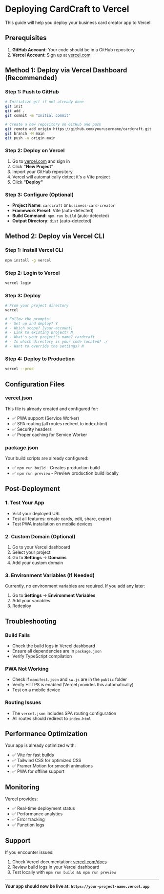 # Deploying CardCraft to Vercel

This guide will help you deploy your business card creator app to Vercel.

## Prerequisites

1. **GitHub Account**: Your code should be in a GitHub repository
2. **Vercel Account**: Sign up at [vercel.com](https://vercel.com)

## Method 1: Deploy via Vercel Dashboard (Recommended)

### Step 1: Push to GitHub
```bash
# Initialize git if not already done
git init
git add .
git commit -m "Initial commit"

# Create a new repository on GitHub and push
git remote add origin https://github.com/yourusername/cardcraft.git
git branch -M main
git push -u origin main
```

### Step 2: Deploy on Vercel
1. Go to [vercel.com](https://vercel.com) and sign in
2. Click **"New Project"**
3. Import your GitHub repository
4. Vercel will automatically detect it's a Vite project
5. Click **"Deploy"**

### Step 3: Configure (Optional)
- **Project Name**: `cardcraft` or `business-card-creator`
- **Framework Preset**: Vite (auto-detected)
- **Build Command**: `npm run build` (auto-detected)
- **Output Directory**: `dist` (auto-detected)

## Method 2: Deploy via Vercel CLI

### Step 1: Install Vercel CLI
```bash
npm install -g vercel
```

### Step 2: Login to Vercel
```bash
vercel login
```

### Step 3: Deploy
```bash
# From your project directory
vercel

# Follow the prompts:
# - Set up and deploy? Y
# - Which scope? [your-account]
# - Link to existing project? N
# - What's your project's name? cardcraft
# - In which directory is your code located? ./
# - Want to override the settings? N
```

### Step 4: Deploy to Production
```bash
vercel --prod
```

## Configuration Files

### vercel.json
This file is already created and configured for:
- ✅ PWA support (Service Worker)
- ✅ SPA routing (all routes redirect to index.html)
- ✅ Security headers
- ✅ Proper caching for Service Worker

### package.json
Your build scripts are already configured:
- ✅ `npm run build` - Creates production build
- ✅ `npm run preview` - Preview production build locally

## Post-Deployment

### 1. Test Your App
- Visit your deployed URL
- Test all features: create cards, edit, share, export
- Test PWA installation on mobile devices

### 2. Custom Domain (Optional)
1. Go to your Vercel dashboard
2. Select your project
3. Go to **Settings** → **Domains**
4. Add your custom domain

### 3. Environment Variables (If Needed)
Currently, no environment variables are required. If you add any later:
1. Go to **Settings** → **Environment Variables**
2. Add your variables
3. Redeploy

## Troubleshooting

### Build Fails
- Check the build logs in Vercel dashboard
- Ensure all dependencies are in `package.json`
- Verify TypeScript compilation

### PWA Not Working
- Check if `manifest.json` and `sw.js` are in the `public` folder
- Verify HTTPS is enabled (Vercel provides this automatically)
- Test on a mobile device

### Routing Issues
- The `vercel.json` includes SPA routing configuration
- All routes should redirect to `index.html`

## Performance Optimization

Your app is already optimized with:
- ✅ Vite for fast builds
- ✅ Tailwind CSS for optimized CSS
- ✅ Framer Motion for smooth animations
- ✅ PWA for offline support

## Monitoring

Vercel provides:
- ✅ Real-time deployment status
- ✅ Performance analytics
- ✅ Error tracking
- ✅ Function logs

## Support

If you encounter issues:
1. Check Vercel documentation: [vercel.com/docs](https://vercel.com/docs)
2. Review build logs in your Vercel dashboard
3. Test locally with `npm run build && npm run preview`

---

**Your app should now be live at: `https://your-project-name.vercel.app`** 